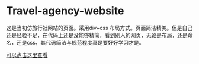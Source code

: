 # Travel-agency-website
这是当初仿旅行社网站的页面。采用div+css 布局方式。页面简洁精美。但是自己还是经验不足，在代码上还是没能够精简，看到别人的网页，无论是布局，还是命名，还是css，其代码简洁与规范程度真是要好好学习才是。

<a href=" https://lctcode.github.io/Travel-agency-website/">可以点击这里查看</a>
